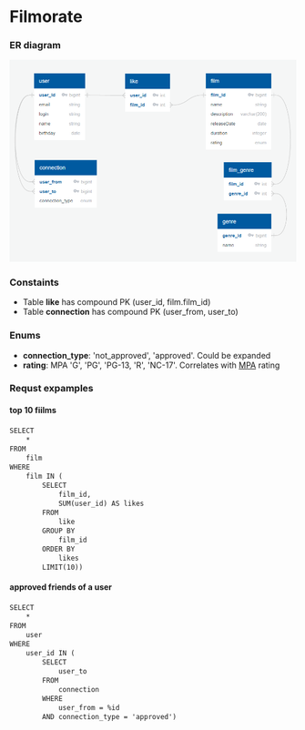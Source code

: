 # Filmorate

### ER diagram
![filmorate ER diagram](src/docs/filmorate_er_diagram.png)


### Constaints
* Table **like** has compound PK (user_id, film.film_id)
* Table **connection** has compound PK (user_from, user_to)

### Enums
* **connection_type**: 'not_approved', 'approved'. Could be expanded
* **rating**: MPA 'G', 'PG', 'PG-13, 'R', 'NC-17'. Correlates with [MPA](https://en.wikipedia.org/wiki/Motion_Picture_Association) rating

### Requst expamples

#### top 10 fiilms
```roomsql
SELECT
    *
FROM
    film
WHERE
    film IN (
        SELECT
            film_id,
            SUM(user_id) AS likes
        FROM
            like
        GROUP BY
            film_id
        ORDER BY
            likes
        LIMIT(10))
```

#### approved friends of a user
```roomsql
SELECT
    *
FROM
    user
WHERE
    user_id IN (
        SELECT
            user_to
        FROM
            connection
        WHERE
            user_from = %id
        AND connection_type = 'approved')
```
